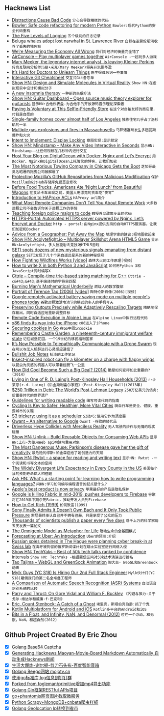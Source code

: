 ## Hacknews List


- [Distractions Cause Bad Code](https://ntietz.com/2018/09/14/distractions.html)  `分心会导致糟糕的代码`
- [Bowler: Safe code refactoring for modern Python](https://pybowler.io/)  `Bowler:现代Python的安全代码重构`
- [The Five Levels of Logging](https://www.aib42.net/article/five-levels-of-logging)  `五个级别的日志记录`
- [Beluga whales adopt lost narwhal in St. Lawrence River](https://www.cbc.ca/news/technology/belugas-narwhal-stlawrence-1.4820602)  `白鲸在圣劳伦斯河收养了丢失的独角鲸`
- [We’re Measuring the Economy All Wrong](https://www.nytimes.com/2018/09/14/opinion/columnists/great-recession-economy-gdp.html)  `我们对经济的衡量完全错了`
- [AirConsole – Play multiplayer games together](https://www.airconsole.com/welcome)  `AirConsole -一起玩多人游戏`
- [Mary Meeker, the legendary internet analyst, is leaving Kleiner Perkins](https://www.recode.net/2018/9/14/17858582/kleiner-perkins-mary-meeker-split)  `传奇互联网分析师玛丽•米克(Mary Meeker)将离开凯鹏华盈`
- [It’s Hard for Doctors to Unlearn Things](https://www.nytimes.com/2018/09/10/upshot/its-hard-for-doctors-to-unlearn-things-thats-costly-for-all-of-us.html)  `医生很难忘记一些事情`
- [Interactive Git Cheatsheet](https://ndpsoftware.com/git-cheatsheet.html#loc=workspace;)  `交互式Git备忘单`
- [Show HN: Design and Simulate Molecules in Virtual Reality](https://store.steampowered.com/app/493430/Nanome/)  `Show HN:在虚拟现实中设计和模拟分子`
- [A new insomnia therapy](https://www.theguardian.com/news/2018/sep/14/finally-a-cure-for-insomnia)  `一种新的失眠疗法`
- [Show HN: Guitar Dashboard – Open source music theory explorer for guitarists](http://guitardashboard.com/)  `显示HN:吉他仪表盘-为吉他手的开放源码音乐理论探索者`
- [Paying Is Voluntary at This Selfie-Friendly Store](https://www.nytimes.com/2018/09/13/technology/dirty-lemon-drug-store.html)  `在这个对自拍友好的商店里，付钱是自愿的`
- [Single-family homes cover almost half of Los Angeles](https://la.curbed.com/2018/9/10/17827982/single-family-houses-los-angeles-zoning-rules-explained)  `独栋住宅几乎占了洛杉矶的一半`
- [Multiple gas explosions and fires in Massachusetts](https://www.cnn.com/2018/09/13/us/massachusetts-explosions-fires/index.html)  `马萨诸塞州发生多起瓦斯爆炸和火灾`
- [Intent to Implement: Display Locking](https://docs.google.com/document/d/1mSQhTtaYFNy0qv5KifopEYm-ZKAZULnHyNcmKL8J4e0/mobilebasic)  `意图实现:显示锁定`
- [Show HN: Mindstamp – Make Any Video Interactive in Seconds](https://mindstamp.io)  `显示HN: Mindstamp——让任何视频在几秒钟内进行交互`
- [Host Your Blog on DigitalOcean with Docker, Nginx and Let’s Encrypt](https://www.archij.com/host-your-own-blog-on-digitalocean-with-docker-nginx-and-letsencrypt/)  `用Docker、Nginx在DigitalOcean上托管您的博客，让我们加密`
- [The Most Notorious Towing Company in Chicago Gets the Boot](https://www.wsj.com/articles/the-most-notorious-towing-company-in-chicagomaybe-in-americagets-the-boot-1536865780)  `芝加哥最臭名昭著的拖曳公司被解雇了`
- [Protecting Mozilla’s GitHub Repositories from Malicious Modification](https://blog.mozilla.org/security/2018/09/11/protecting-mozillas-github-repositories-from-malicious-modification/)  `保护Mozilla的GitHub存储库免受恶意修改`
- [Before Food Trucks, Americans Ate &#39;Night Lunch&#39; from Beautiful Wagons](https://www.atlasobscura.com/articles/night-lunch-wagon)  `在食品卡车出现之前，美国人用漂亮的货车吃“夜宵”`
- [Introduction to HAProxy ACLs](https://www.haproxy.com/blog/introduction-to-haproxy-acls/)  `HAProxy acl简介`
- [What Most Remote Companies Don’t Tell You About Remote Work](https://blog.doist.com/mental-health-and-remote-work-1b77616f6945)  `大多数远程公司不会告诉你关于远程工作的事情`
- [Teaching foreign policy majors to code](https://medium.com/@cfmccormick/teaching-foreign-policy-majors-to-code-2a55bbda6ee0)  `教授外交政策专业的代码`
- [HTTPS-Portal: Automated HTTPS server powered by Nginx, Let’s Encrypt and Docker](https://github.com/SteveLTN/https-portal)  `http - portal:由Nginx提供支持的自动HTTPS服务器，让我们加密和Docker`
- [Advice from a Geographer: Put Away the Map](https://undark.org/article/book-review-bonnett-beyond-the-map/)  `地理学家的建议:把地图收起来`
- [Show HN: Acolytefight.io – Multiplayer Skillshot Arena HTML5 Game](http://acolytefight.io)  `显示HN:Acolytefight。多人技能射击竞技场HTML5游戏`
- [SETI spots dozens of new mysterious signals emanating from distant galaxy](https://techcrunch.com/2018/09/10/seti-neural-networks-spot-dozens-of-new-mysterious-signals-emanating-from-distant-galaxy/)  `SETI发现了几十个来自遥远星系的新的神秘信号`
- [How Fighting Wildfires Works [video]](https://www.youtube.com/watch?v=EodxubsO8EI)  `森林大火的工作原理[视频]`
- [How to write X in both Python 3 and JavaScript](https://sayazamurai.github.io/python-vs-javascript/)  `如何用Python 3和JavaScript同时编写X`
- [Cttrie – Compile-time trie-based string matching for C&#43;&#43;](https://smilingthax.github.io/slides/cttrie/)  `Cttrie - c&#43;&#43;基于编译时的字符串匹配`
- [Burning Man&#39;s Mathematical Underbelly](https://www.scientificamerican.com/article/burning-mans-mathematical-underbelly/)  `燃烧人的数学腹部`
- [Portrait of Terence Tao (2006) [video]](https://www.youtube.com/watch?v=VJLQj4hQs2Q)  `陶特伦斯肖像(2006)[视频]`
- [Google remotely activated battery saving mode on multiple people&#39;s phones today](https://www.reddit.com/r/GooglePixel/comments/9fkrvw/is_anyone_elses_power_saving_mode_turning_itself/e5xl907/)  `谷歌远程激活电池节约模式的多人的手机今天`
- [Preserving Outputs Precisely while Adaptively Rescaling Targets](https://deepmind.com/blog/preserving-outputs-precisely-while-adaptively-rescaling-targets/)  `精确地保存输出，同时自适应地重新调整目标`
- [Remote Code Execution in Alpine Linux](https://justi.cz/security/2018/09/13/alpine-apk-rce.html)  `在Alpine Linux中执行远程代码`
- [x86 finds its way into the iPhone](https://lcq2.github.io/x86_iphone/)  `x86进入了iPhone`
- [Securing cookies in Go](https://www.calhoun.io/securing-cookies-in-go/)  `在Go中固定cookie`
- [Remembering Castle Garden, a nineteenth-century immigrant welfare state](https://www.laphamsquarterly.org/roundtable/welcome-new-york)  `记住城堡花园，一个19世纪的移民福利国家`
- [It’s Now Possible to Telepathically Communicate with a Drone Swarm](https://www.defenseone.com/technology/2018/09/its-now-possible-telepathically-communicate-drone-swarm/151068/?oref=d-channeltop)  `现在可以与无人机群进行心灵感应通信了`
- [Bullshit Job Notes](https://acesounderglass.com/2018/09/04/bullshit-job-notes/)  `扯淡的工作笔记`
- [Insect-inspired robot can fly a kilometer on a charge with flappy wings](https://techcrunch.com/2018/09/13/this-insect-inspired-robot-can-fly-a-kilometer-on-a-charge-with-its-flappy-wings/)  `以昆虫为灵感的机器人可以带着翅膀飞一公里`
- [How Did Cool Become Such a Big Deal? (2014)](https://www.neh.gov/humanities/2014/julyaugust/feature/how-did-cool-become-such-big-deal-0)  `酷是如何变得如此重要的?(2014)`
- [Living in One of R. D. Laing’s Post-Kingsley Hall Households (2013)](https://www.madinamerica.com/2013/11/living-one-r-d-laings-post-kingsley-hall-households/)  `r·d·莱恩(r.d. Laing)《后金斯利霍尔家庭》(Post-Kingsley Hall)(2013年)`
- [$250 Trillion in Debt: The World’s Post-Lehman Legacy](https://www.bloomberg.com/graphics/2018-lehman-debt/?srnd=premium)  `250万亿美元的债务:后雷曼时代的世界遗产`
- [Guidelines for writing readable code](https://alemil.com/guidelines-for-writing-readable-code)  `编写可读代码的指南`
- [Cycling Is Key to Safer, Healthier, More Vital Cities](https://www.citylab.com/transportation/2018/09/cycling-is-key-to-safer-healthier-more-vital-cities/570139/)  `骑自行车是安全、健康、重要城市的关键`
- [S3 trickery: using it as a scheduler](https://hackernoon.com/s3-trickery-using-it-as-a-scheduler-c618103b1cf2)  `S3技巧:使用它作为调度器`
- [Qwant – An alternative to Google](https://www.qwant.com/)  `Qwant -谷歌的替代品`
- [Driverless Hype Collides with Merciless Reality](https://www.wsj.com/articles/driverless-hype-collides-with-merciless-reality-1536831005)  `无人驾驶的炒作与无情的现实碰撞`
- [Show HN: Uplink – Build Reusable Objects for Consuming Web APIs](https://uplink.readthedocs.io/)  `显示HN:上行-为使用Web api构建可重用对象`
- [The Most Dangerous Muse: Parkinson’s disease gave her the gift of creativity](http://nautil.us/issue/64/the-unseen/the-most-dangerous-muse-rp)  `最危险的缪斯:帕金森症给了她创造力的天赋`
- [Show HN: Rwtxt – a space for reading and writing text](https://github.com/schollz/rwtxt)  `显示HN: Rwtxt -一个阅读和书写文本的空间`
- [The Widely Divergent Life Expectancy in Every County in the US](http://thesoundingline.com/the-widely-divergent-life-expectancy-in-every-county-in-the-us/)  `美国每个县的预期寿命都大相径庭`
- [Ask HN: What&#39;s a starting point for learning how to write programming languages?](item?id=17965917)  `问HN:学习如何编写编程语言的起点是什么?`
- [Apple&#39;s best product is now privacy](https://www.fastcompany.com/90236195/forget-the-new-iphones-apples-best-product-is-now-privacy)  `苹果最好的产品是隐私保护`
- [Google is killing Fabric in mid-2019, pushes developers to Firebase](https://venturebeat.com/2018/09/14/google-is-killing-fabric-in-mid-2019-pushes-developers-to-firebase/)  `谷歌将在2019年中期杀死Fabric，推动开发人员到Firebase`
- [How to Get Rich (1999)](https://www.edge.org/conversation/how-to-get-rich)  `如何致富(1999)`
- [Sony Finally Admits It Doesn’t Own Bach and It Only Took Public Pressure](https://www.eff.org/deeplinks/2018/09/sony-finally-admits-it-doesnt-own-bach-and-it-only-took-public-pressure)  `索尼最终承认自己并不拥有巴赫，只是承受了公众的压力`
- [Thousands of scientists publish a paper every five days](https://www.nature.com/articles/d41586-018-06185-8)  `成千上万的科学家每五天发表一篇论文`
- [The Omnigenic Model as Metaphor for Life](https://slatestarcodex.com/2018/09/13/the-omnigenic-model-as-metaphor-for-life/)  `隐喻生命的全基因模式`
- [Forecasting at Uber: An Introduction](https://eng.uber.com/forecasting-introduction/)  `Uber的预测:介绍`
- [Russian spies detained in The Hague were planning cyber break-in at Swiss lab](https://www.dutchnews.nl/news/2018/09/russian-spies-detained-in-the-hague-were-planning-cyber-break-in-at-swiss-lab-nrc/)  `在海牙被拘留的俄罗斯间谍计划在瑞士实验室进行网络入侵`
- [Show HN: TechYaks – Best of 50k tech talks ranked by confidence intervals](https://techyaks.com)  `Show HN: TechYaks -根据置信区间对50k技术演讲进行排名`
- [Tao Tajima – WebGL and GreenSock Animation](http://taotajima.jp/)  `陶大岛- WebGL和GreenSock动画`
- [Mylk  Guys (YC S18) Is Hiring Our 2nd Full Stack Engineer](item?id=17987177)  `Mylk伙计们(YC S18)雇佣我们的第二名全堆叠工程师`
- [A Comparison of Automatic Speech Recognition (ASR) Systems](https://blog.timbunce.org/2018/05/15/a-comparison-of-automatic-speech-recognition-asr-systems/)  `自动语音识别系统的比较`
- [Parry and Thrust: On Gore Vidal and William F. Buckley](https://www.laphamsquarterly.org/rivalry-feud/parry-and-thrust)  `《闪避与推力:关于戈尔·维达尔和威廉·f·巴克利》`
- [Eric, Count Stenbock: A Catch of a Ghost](https://publicdomainreview.org/2018/09/12/eric-count-stenbock-a-catch-of-a-ghost/)  `埃里克，斯坦伯克伯爵:抓了个鬼`
- [Kotlin Multiplatform for Android and iOS](https://www.kotlindevelopment.com/kotlin-multiplatform-in-action/)  `Kotlin多平台的Android和iOS`
- [Bits in a Float, and Infinity, NaN, and Denormal (2012)](https://www.cs.uaf.edu/2012/fall/cs301/lecture/10_24_weirdfloat.html)  `位在一个浮动，和无限，NaN，和超自然(2012)`

## Github Project Created By Eric Zhou

- [x] [Golang Base64 Captcha](https://github.com/mojocn/base64Captcha)
- [x] [Generating Hacknews Maoyan-Movie-Board Markdown Automatically 自动生成Hacknews新闻](https://github.com/dejavuzhou/md-genie)
- [x] [生活大爆炸-谢尔顿-剪刀石头布-百度智能音箱](https://github.com/mojocn/dueros-bang-game)
- [x] [Golang Beego网站 mojotv.cn](https://github.com/mojocn/www.mojotv.cn)
- [x] [使用go标准库,log信息到钉钉群](https://github.com/mojocn/dooger)
- [x] [Forked from fogleman/primitive增加mp4导出功能](https://github.com/mojocn/primitive)
- [x] [Golang Gin框架RESTful APIs项目](https://github.com/JJJJJJJerk/ezier-golang-web-api-framework)
- [x] [go+phantomjs网页图片截取微服务](https://github.com/mojocn/screen_shot)
- [x] [Python Scrapy+MongoDB+cnbeta爬虫样板](https://github.com/mojocn/scrapy_mongodb_boilerplate_cnbeta)
- [x] [Golang Geolocation Ip转换到省市](https://github.com/mojocn/ip2location)
